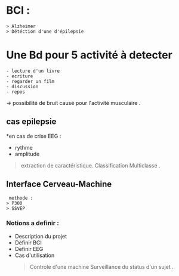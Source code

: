 BCI :
======
    > Alzheimer
    > Détéction d'une d'épilepsie  

Une Bd pour 5 activité à detecter
========================
    - lecture d'un livre
    - ecriture
    - regarder un film
    - discussion
    - repos

-> possibilité de bruit causé pour l'activité musculaire .

## cas epilepsie

*en cas de crise EEG :
 + rythme
 + amplitude
> extraction de caractéristique.
> Classification Multiclasse .

## Interface Cerveau-Machine

     methode :
    > P300
    > SSVEP


### Notions a definir :
+ Description du projet
+ Definir BCI
+ Definir EEG
+ Cas d'utilisation
    > Controle d'une machine
    > Surveillance du status d'un sujet .

